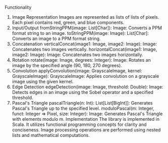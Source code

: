 Functionality
1. Image Representation
Images are represented as lists of lists of pixels.
Each pixel contains red, green, and blue components.
2. Input/Output
fromStringPPM(image: List[Char]): Image: Converts a PPM format string to an image.
toStringPPM(image: Image): List[Char]: Converts an image to a PPM format string.
3. Concatenation
verticalConcat(image1: Image, image2: Image): Image: Concatenates two images vertically.
horizontalConcat(image1: Image, image2: Image): Image: Concatenates two images horizontally.
4. Rotation
rotate(image: Image, degrees: Integer): Image: Rotates an image by the specified angle (90, 180, 270 degrees).
5. Convolution
applyConvolution(image: GrayscaleImage, kernel: GrayscaleImage): GrayscaleImage: Applies convolution on a grayscale image using the given kernel.
6. Edge Detection
edgeDetection(image: Image, threshold: Double): Image: Detects edges in an image using the Sobel operator and a specified threshold.
7. Pascal's Triangle
pascalTriangle(n: Int): List[List[BigInt]]: Generates Pascal's Triangle up to the specified level.
moduloPascal(m: Integer, funct: Integer => Pixel, size: Integer): Image: Generates Pascal's Triangle with elements modulo m.
Implementation
The library is implemented in Scala.
It utilizes functional programming concepts for clarity and conciseness.
Image processing operations are performed using nested lists and mathematical computations.
